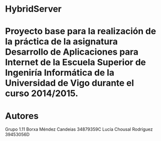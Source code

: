 HybridServer
=================
Proyecto base para la realización de la práctica de la asignatura Desarrollo de Aplicaciones para Internet de la Escuela Superior de Ingeniría Informática de la Universidad de Vigo durante el curso 2014/2015.
=================
Autores
=================
Grupo 1.11
Borxa Méndez Candeias 34879359C
Lucía Chousal Rodríguez 39453056D